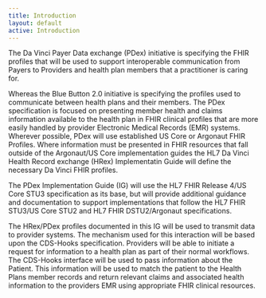 ```yaml
---
title: Introduction
layout: default
active: Introduction
---
```


The Da Vinci Payer Data exchange (PDex) initiative is specifying the FHIR profiles that will be used to support interoperable communication from Payers to Providers and health plan members that a practitioner is caring for.

Whereas the Blue Button 2.0 initiative is specifying the profiles used to communicate between health plans and their members. The PDex specification is focused on presenting member health and claims information available to the health plan in FHIR clinical profiles that are more easily handled by provider Electronic Medical Records (EMR) systems. Wherever possible, PDex will use established US Core or Argonaut FHIR Profiles. Where information must be presented in FHIR resources that fall outside of the Argonaut/US Core implementation guides the HL7 Da Vinci Health Record exchange (HRex) Implementatin Guide will define the necessary Da Vinci FHIR profiles. 

The PDex Implementation Guide (IG) will use the HL7 FHIR Release 4/US Core STU3 specification as its base, but will provide additional guidance and documentation to support implementations that follow the HL7 FHIR STU3/US Core STU2 and HL7 FHIR DSTU2/Argonaut specifications. 

The HRex/PDex profiles documented in this IG will be used to transmit data to provider systems. The mechanism used for this interaction will be based upon the CDS-Hooks specification.  Providers will be able to initiate a request for information to a health plan as part of their normal workflows. The CDS-Hooks interface will be used to pass information about the Patient. This information will be used to match the patient to the Health Plans member records and return relevant claims and associated health information to the providers EMR using appropriate FHIR clinical resources.
